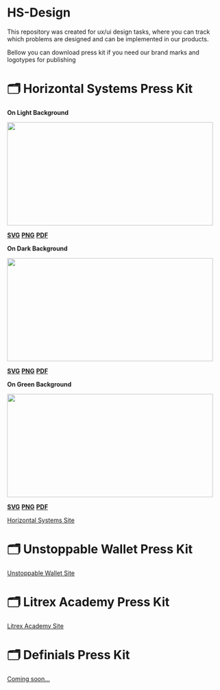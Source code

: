 # HS-Design

This repository was created for ux/ui design tasks, where you can track which problems are designed and can be implemented in our products.

Bellow you can download press kit if you need our brand marks and logotypes for publishing

# 🗂 Horizontal Systems Press Kit

**On Light Background**

<img src=https://github.com/horizontalsystems/HS-Design/blob/master/images/HS-Logo-on-light.png width="480" height="240" /></a>

**[SVG](http://horizontalsystems.io)**
**[PNG](http://horizontalsystems.io)**
**[PDF](http://horizontalsystems.io)**

**On Dark Background**

<img src=https://github.com/horizontalsystems/HS-Design/blob/master/images/HS-Logo-on-dark.png width="480" height="240" /></a>

**[SVG](http://horizontalsystems.io)**
**[PNG](http://horizontalsystems.io)**
**[PDF](http://horizontalsystems.io)**

**On Green Background**

<img src=https://github.com/horizontalsystems/HS-Design/blob/master/images/HS-Logo-on-green.png width="480" height="240" /></a>

**[SVG](http://horizontalsystems.io)**
**[PNG](http://horizontalsystems.io)**
**[PDF](http://horizontalsystems.io)**


[Horizontal Systems Site](http://horizontalsystems.io)


# 🗂 Unstoppable Wallet Press Kit


[Unstoppable Wallet Site](http://unstoppable.money)
  
# 🗂 Litrex Academy Press Kit

[Litrex Academy Site](http://litrex.academy)


# 🗂 Definials Press Kit

[Coming soon...](http://soon)
  
